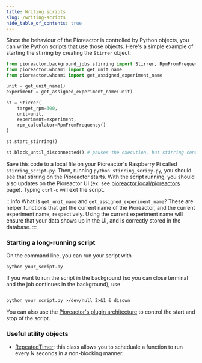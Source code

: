```yaml
---
title: Writing scripts
slug: /writing-scripts
hide_table_of_contents: true
---
```


Since the behaviour of the Pioreactor is controlled by Python objects, you can write Python scripts that use those objects. Here's a simple example of starting the stirring by creating the `Stirrer` object:

```python
from pioreactor.background_jobs.stirring import Stirrer, RpmFromFrequency
from pioreactor.whoami import get_unit_name
from pioreactor.whoami import get_assigned_experiment_name

unit = get_unit_name()
experiment = get_assigned_experiment_name(unit)

st = Stirrer(
    target_rpm=300,
    unit=unit,
    experiment=experiment,
    rpm_calculator=RpmFromFrequency()
)

st.start_stirring()

st.block_until_disconnected() # pauses the execution, but stirring continues

```

Save this code to a local file on your Pioreactor's Raspberry Pi called `stirring_script.py`. Then, running `python stirring_scripy.py`, you should see that stirring on the Pioreactor starts. With the script running, you should also updates on the Pioreactor UI (ex: see [pioreactor.local/pioreactors](http://pioreactor.local/pioreactors) page). Typing `ctrl-c` will exit the script.

:::info
What is `get_unit_name` and `get_assigned_experiment_name`? These are helper functions that get the current name of the Pioreactor, and the current experiment name, respectively. Using the current experiment name will ensure that your data shows up in the UI, and is correctly stored in the database.
:::


### Starting a long-running script

On the command line, you can run your script with

```
python your_script.py
```

If you want to run the script in the background (so you can close terminal and the job continues in the background), use

```

python your_script.py >/dev/null 2>&1 & disown

```

You can also use the [Pioreactor's plugin architecture](https://docs.pioreactor.com/developer-guide/intro-plugins#scripts) to control the start and stop of the script.

### Useful utility objects

 - [RepeatedTimer](https://github.com/Pioreactor/pioreactor/blob/60875ebe5a35d7ed5c930d46ed7c755eadcb4b74/pioreactor/utils/timing.py#L40): this class allows you to scheduale a function to run every N seconds in a non-blocking manner.
